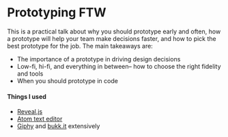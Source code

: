 # Prototyping FTW

This is a practical talk about why you should prototype early and often, how a prototype will help your team make decisions faster, and how to pick the best prototype for the job. The main takeaways are:

* The importance of a prototype in driving design decisions
* Low-fi, hi-fi, and everything in between– how to choose the right fidelity and tools
* When you should prototype in code

#### Things I used
* [Reveal.js](http://lab.hakim.se/reveal-js/)
* [Atom text editor](http://atom.io)
* [Giphy](http://giphy.com/) and [bukk.it](http://bukk.it) extensively
